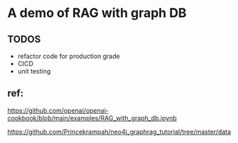 # A demo of RAG with graph DB       

## TODOS
- refactor code for production grade
- CICD
- unit testing

## ref: 
https://github.com/openai/openai-cookbook/blob/main/examples/RAG_with_graph_db.ipynb

https://github.com/Princekrampah/neo4j_graphrag_tutorial/tree/master/data